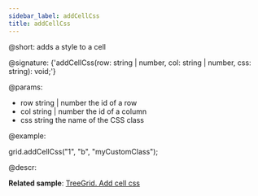 ```yaml
---
sidebar_label: addCellCss
title: addCellCss
---          
```


@short: adds a style to a cell

@signature: {'addCellCss(row: string | number, col: string | number, css: string): void;'}

@params:
- row 		string | number 		the id of a row
- col 		string | number 		the id of a column
- css 		string 				the name of the CSS class

@example:
<style>
    .myCustomClass{
        background:greenyellow;
    }
</style>

grid.addCellCss("1", "b", "myCustomClass");

@descr:

**Related sample**: [TreeGrid. Add cell css](https://snippet.dhtmlx.com/smjecfzp)

[comment]: # (@related: treegrid/customization.md#styling-cells)
